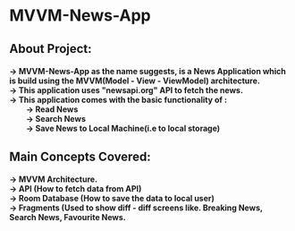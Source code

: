 # MVVM-News-App
<h2>About Project:</h2>
<h4>   -> MVVM-News-App as the name suggests, is a News Application which is build using the MVVM(Model - View - ViewModel) architecture.<br>
   -> This application uses "newsapi.org" API to fetch the news.<br>
   -> This application comes with the basic functionality of :<br>
            &nbsp &nbsp &nbsp &nbsp &nbsp-> Read News<br>
            &nbsp &nbsp &nbsp &nbsp &nbsp-> Search News<br>
            &nbsp &nbsp &nbsp &nbsp &nbsp-> Save News to Local Machine(i.e to local storage)<br>
          
  <h2> Main Concepts Covered:</h2>
  <h4> -> MVVM Architecture.<br>
       -> API (How to fetch data from API)<br>
       -> Room Database (How to save the data to local user)<br>
      -> Fragments (Used to show diff - diff screens like. Breaking News, Search News, Favourite News.<br>
  </h4>
